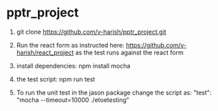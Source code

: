 # pptr_project
1) git clone https://github.com/v-harish/pptr_project.git

2) Run the react form as instructed here: https://github.com/v-harish/react_project as the test runs against the react form

3) install dependencies: npm install mocha

4)  the test script: npm run test

5) To run the unit test in the jason package change the script as: "test": "mocha --timeout=10000 ./etoetesting"

